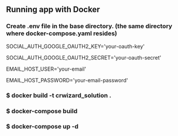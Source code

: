 ## Running app with Docker

### Create .env file in the base directory.  (the same directory where docker-compose.yaml resides)

SOCIAL_AUTH_GOOGLE_OAUTH2_KEY='your-oauth-key'

SOCIAL_AUTH_GOOGLE_OAUTH2_SECRET='your-oauth-secret'

EMAIL_HOST_USER='your-email'

EMAIL_HOST_PASSWORD='your-email-password'


### $ docker build -t crwizard_solution .
### $ docker-compose build
### $ docker-compose up -d
